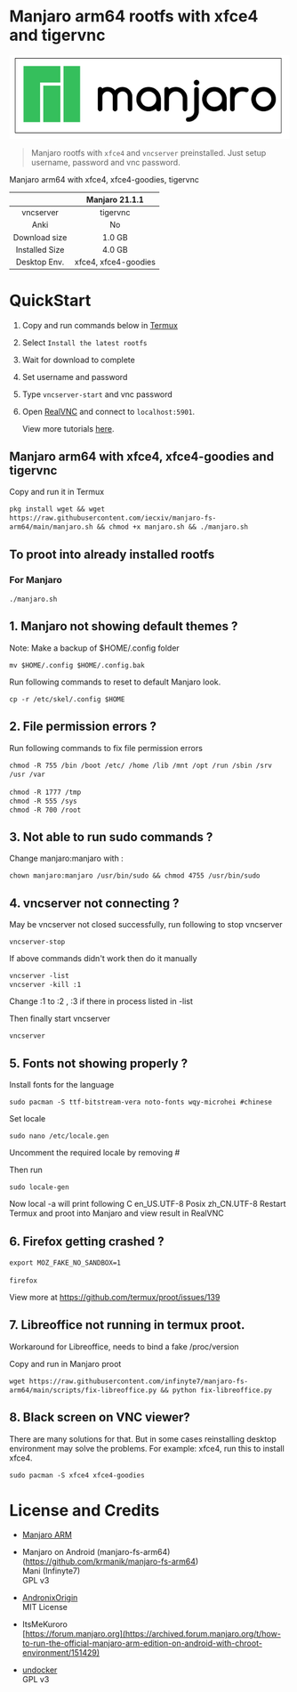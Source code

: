 # Manjaro arm64 rootfs with xfce4 and tigervnc

![](manjaro.png)

> Manjaro rootfs with `xfce4` and `vncserver` preinstalled. Just setup username, password and vnc password.


Manjaro arm64 with xfce4, xfce4-goodies, tigervnc

|  | Manjaro 21.1.1  |
| :---:   | :-: |
| vncserver | tigervnc |
| Anki | No | Yes |
| Download size | 1.0 GB |
| Installed Size | 4.0 GB |
| Desktop Env. | xfce4, xfce4-goodies |

# QuickStart
1. Copy and run commands below in [Termux](https://f-droid.org/en/packages/com.termux)
2. Select `Install the latest rootfs`
3. Wait for download to complete
4. Set username and password
5. Type `vncserver-start` and vnc password
6. Open [RealVNC](https://play.google.com/store/apps/details?id=com.realvnc.viewer.android) and connect to `localhost:5901`.

    View more tutorials [here](https://github.com/infinyte7/manjaro-fs-arm64/wiki).

## Manjaro arm64 with xfce4, xfce4-goodies and tigervnc
Copy and run it in Termux
```
pkg install wget && wget https://raw.githubusercontent.com/iecxiv/manjaro-fs-arm64/main/manjaro.sh && chmod +x manjaro.sh && ./manjaro.sh
```

## To proot into already installed rootfs
### For Manjaro
```
./manjaro.sh
```

## 1. Manjaro not showing default themes ?
Note: Make a backup of $HOME/.config folder
```
mv $HOME/.config $HOME/.config.bak
```
Run following commands to reset to default Manjaro look.
```
cp -r /etc/skel/.config $HOME
```

## 2. File permission errors ?
Run following commands to fix file permission errors
```
chmod -R 755 /bin /boot /etc/ /home /lib /mnt /opt /run /sbin /srv /usr /var

chmod -R 1777 /tmp
chmod -R 555 /sys
chmod -R 700 /root
```

## 3. Not able to run sudo commands ?
Change manjaro:manjaro with <username>:<password>
```
chown manjaro:manjaro /usr/bin/sudo && chmod 4755 /usr/bin/sudo
```
## 4. vncserver not connecting ?
May be vncserver not closed successfully, run following to stop vncserver
```
vncserver-stop
```
If above commands didn't work then do it manually
```
vncserver -list
vncserver -kill :1
```
Change :1 to :2 , :3 if there in process listed in -list

Then finally start vncserver
```
vncserver 
```
## 5. Fonts not showing properly ?
Install fonts for the language
```
sudo pacman -S ttf-bitstream-vera noto-fonts wqy-microhei #chinese
```
Set locale
```
sudo nano /etc/locale.gen
```
Uncomment the required locale by removing #

Then run
```
sudo locale-gen
```
Now local -a will print following
C
en_US.UTF-8
Posix
zh_CN.UTF-8
Restart Termux and proot into Manjaro and view result in RealVNC
## 6. Firefox getting crashed ?
```
export MOZ_FAKE_NO_SANDBOX=1

firefox
```
View more at https://github.com/termux/proot/issues/139

## 7. Libreoffice not running in termux proot.
Workaround for Libreoffice, needs to bind a fake /proc/version

Copy and run in Manjaro proot
```
wget https://raw.githubusercontent.com/infinyte7/manjaro-fs-arm64/main/scripts/fix-libreoffice.py && python fix-libreoffice.py
```

## 8. Black screen on VNC viewer?
There are many solutions for that. But in some cases reinstalling desktop environment may solve the problems.
For example: xfce4, run this to install xfce4.
```
sudo pacman -S xfce4 xfce4-goodies
```
# License and Credits
- [Manjaro ARM](https://manjaro.org/)

- Manjaro on Android (manjaro-fs-arm64)(https://github.com/krmanik/manjaro-fs-arm64)<br>
    Mani (Infinyte7)<br>GPL v3

- [AndronixOrigin](https://github.com/AndronixApp/AndronixOrigin)<br>MIT License

- ItsMeKuroro<br>[https://forum.manjaro.org](https://archived.forum.manjaro.org/t/how-to-run-the-official-manjaro-arm-edition-on-android-with-chroot-environment/151429)

- [undocker](http://github.com/larsks/undocker)<br>
    GPL v3
